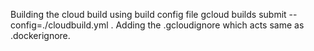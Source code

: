 Building the cloud build using build config file
gcloud builds submit --config=./cloudbuild.yml .
Adding the .gcloudignore which acts same as .dockerignore.

